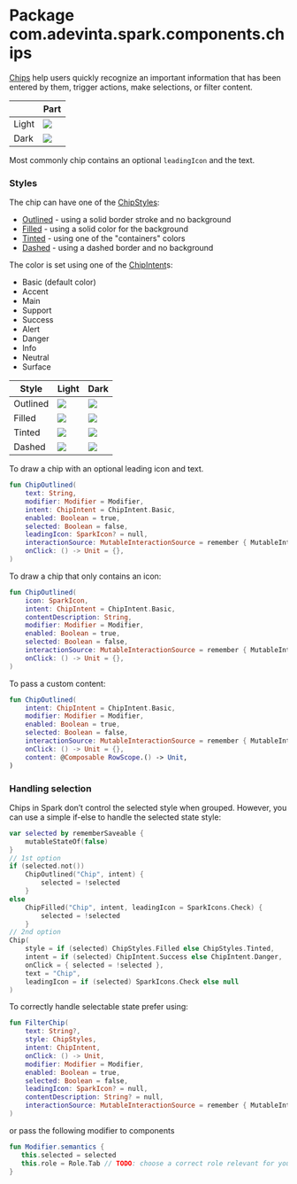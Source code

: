 # Package com.adevinta.spark.components.chips

[Chips](https://spark.adevinta.com/1186e1705/p/17568d-chip/b/98915d) help users quickly recognize an important information that has been entered by them, 
trigger actions, make selections, or filter content.

|       | Part                                                                                            |
|-------|-------------------------------------------------------------------------------------------------|
| Light | ![](../../images/com.adevinta.spark_PreviewScreenshotTests_preview_tests_chips_chips_light.png) |
| Dark  | ![](../../images/com.adevinta.spark_PreviewScreenshotTests_preview_tests_chips_chips_dark.png)  |

Most commonly chip contains an optional `leadingIcon` and the text.

### Styles

The chip can have one of the [ChipStyles](ChipStyles.kt):
- [Outlined](ChipOutlined.kt) - using a solid border stroke and no background
- [Filled](ChipFilled.kt) - using a solid color for the background
- [Tinted](ChipTinted.kt) - using one of the "containers" colors
- [Dashed](ChipDashed.kt) - using a dashed border and no background

The color is set using one of the [ChipIntent](ChipIntent.kt)s:
- Basic (default color)
- Accent
- Main
- Support
- Success
- Alert
- Danger
- Info
- Neutral
- Surface

| Style    | Light                                                                                                        | Dark                                                                                                        |
|----------|--------------------------------------------------------------------------------------------------------------|-------------------------------------------------------------------------------------------------------------|
| Outlined | ![](../../images/com.adevinta.spark_PreviewScreenshotTests_preview_tests_chips_chipsoutlined_light.png) | ![](../../images/com.adevinta.spark_PreviewScreenshotTests_preview_tests_chips_chipsoutlined_dark.png) |
| Filled   | ![](../../images/com.adevinta.spark_PreviewScreenshotTests_preview_tests_chips_chipsfilled_light.png)   | ![](../../images/com.adevinta.spark_PreviewScreenshotTests_preview_tests_chips_chipsfilled_dark.png)   |
| Tinted   | ![](../../images/com.adevinta.spark_PreviewScreenshotTests_preview_tests_chips_chipstinted_light.png)   | ![](../../images/com.adevinta.spark_PreviewScreenshotTests_preview_tests_chips_chipstinted_dark.png)   |
| Dashed   | ![](../../images/com.adevinta.spark_PreviewScreenshotTests_preview_tests_chips_chipsdashed_light.png)   | ![](../../images/com.adevinta.spark_PreviewScreenshotTests_preview_tests_chips_chipsdashed_dark.png)   |


To draw a chip with an optional leading icon and text.
```kotlin
fun ChipOutlined(
    text: String,
    modifier: Modifier = Modifier,
    intent: ChipIntent = ChipIntent.Basic,
    enabled: Boolean = true,
    selected: Boolean = false,
    leadingIcon: SparkIcon? = null,
    interactionSource: MutableInteractionSource = remember { MutableInteractionSource() },
    onClick: () -> Unit = {},
)
```

To draw a chip that only contains an icon:

```kotlin
fun ChipOutlined(
    icon: SparkIcon,
    intent: ChipIntent = ChipIntent.Basic,
    contentDescription: String,
    modifier: Modifier = Modifier,
    enabled: Boolean = true,
    selected: Boolean = false,
    interactionSource: MutableInteractionSource = remember { MutableInteractionSource() },
    onClick: () -> Unit = {},
)
```

To pass a custom content:

```kotlin
fun ChipOutlined(
    intent: ChipIntent = ChipIntent.Basic,
    modifier: Modifier = Modifier,
    enabled: Boolean = true,
    selected: Boolean = false,
    interactionSource: MutableInteractionSource = remember { MutableInteractionSource() },
    onClick: () -> Unit = {},
    content: @Composable RowScope.() -> Unit,
)
```

### Handling selection
Chips in Spark don’t control the selected style when grouped.
However, you can use a simple if-else to handle the selected state style:

```kotlin
var selected by rememberSaveable {
    mutableStateOf(false)
}
// 1st option
if (selected.not())
    ChipOutlined("Chip", intent) {
        selected = !selected
    }
else
    ChipFilled("Chip", intent, leadingIcon = SparkIcons.Check) {
        selected = !selected
    }
// 2nd option
Chip(
    style = if (selected) ChipStyles.Filled else ChipStyles.Tinted,
    intent = if (selected) ChipIntent.Success else ChipIntent.Danger,
    onClick = { selected = !selected },
    text = "Chip",
    leadingIcon = if (selected) SparkIcons.Check else null
)
```

To correctly handle selectable state prefer using:

```kotlin
fun FilterChip(
    text: String?,
    style: ChipStyles,
    intent: ChipIntent,
    onClick: () -> Unit,
    modifier: Modifier = Modifier,
    enabled: Boolean = true,
    selected: Boolean = false,
    leadingIcon: SparkIcon? = null,
    contentDescription: String? = null,
    interactionSource: MutableInteractionSource = remember { MutableInteractionSource() },
)
```

or pass the following modifier to components 
 ```kotlin
fun Modifier.semantics {
    this.selected = selected
    this.role = Role.Tab // TODO: choose a correct role relevant for your use case
}
```
